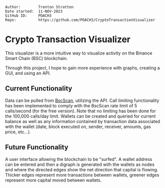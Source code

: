 ```
Author:        Trenton Stratton
Date started:  11-NOV-2023
GitHub ID:     POACH3
Repo:          https://github.com/POACH3/CryptoTransactionVisualizer
```

# Crypto Transaction Visualizer
This visualizer is a more intuitive way to visualize activity on the Binance Smart Chain (BSC) blockchain.

Through this project, I hope to gain more experience with graphs, creating a GUI, and using an API.

## Current Functionality
Data can be pulled from [BscScan](https://bscscan.com), utilizing the API. Call limiting functionality has been implemented to comply with the BscScan rate limit of 5 calls/second (for the free version). Note that no limiting has been done for the 100,000 calls/day limit.
Wallets can be created and queried for current balance as well as any information contained by transaction data associated with the wallet (date, block executed on, sender, receiver, amounts, gas price, etc...).

## Future Functionality
A user interface allowing the blockchain to be "surfed". A wallet address can be entered and then a digraph is generated with the wallets as nodes and where the directed edges show the net direction that capital is flowing. Thicker edges represent more transactions between wallets, greener edges represent more capital moved between wallets.
